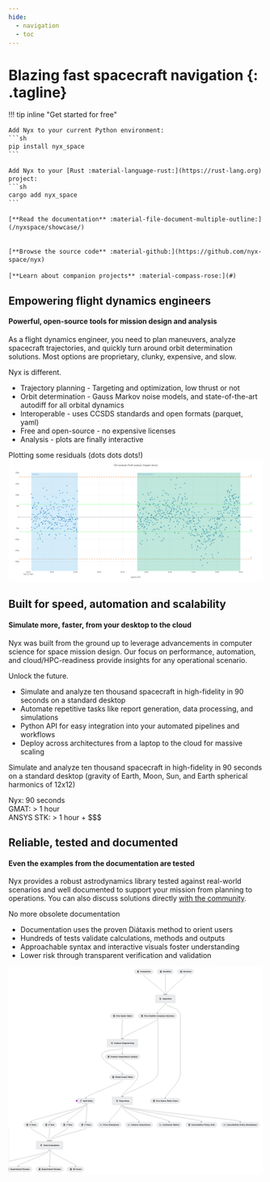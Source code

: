 ```yaml
---
hide:
  - navigation
  - toc
---
```



# Blazing fast spacecraft navigation {: .tagline}

!!! tip inline "Get started for free"

    Add Nyx to your current Python environment:
    ```sh
    pip install nyx_space
    ```

    Add Nyx to your [Rust :material-language-rust:](https://rust-lang.org) project:
    ```sh
    cargo add nyx_space
    ```

    [**Read the documentation** :material-file-document-multiple-outline:](/nyxspace/showcase/)


    [**Browse the source code** :material-github:](https://github.com/nyx-space/nyx)

    [**Learn about companion projects** :material-compass-rose:](#)


<script src="https://asciinema.org/a/590749.js" id="asciicast-590749" async data-autoplay="false" data-theme="solarized-dark" data-rows="20"></script>

<main class="landing">
    
<section class="grid">
    <article>
        <h2>Empowering flight dynamics engineers</h2>
        <h4>Powerful, open-source tools for mission design and analysis</h4>
        <p>As a flight dynamics engineer, you need to plan maneuvers, analyze spacecraft trajectories, and quickly turn around orbit determination solutions. Most options are proprietary, clunky, expensive, and slow.
        </p>
        <p>
        <span class="emph">Nyx is different.</span>
        <ul>
        <li>Trajectory planning - Targeting and optimization, low thrust or not</li>
        <li>Orbit determination - Gauss Markov noise models, and state-of-the-art autodiff for all orbital dynamics</li>
        <li>Interoperable - uses CCSDS standards and open formats (parquet, yaml)</li>
        <li>Free and open-source - no expensive licenses</li>
        <li>Analysis - plots are finally interactive</li>
        </ul>
        Plotting some residuals (dots dots dots!)
        <img class="blurry-image" src="assets/prefit-resid.png">
        </p>
    </article>
    <article>
        <h2>Built for speed, automation and scalability</h2>
        <h4>Simulate more, faster, from your desktop to the cloud</h4>
        <p>Nyx was built from the ground up to leverage advancements in computer science for space mission design. Our focus on performance, automation, and cloud/HPC-readiness provide insights for any operational scenario.</p>
        <p>
        <span class="emph">Unlock the future.</span>
        <ul>
        <li>Simulate and analyze ten thousand spacecraft in high-fidelity in 90 seconds on a standard desktop</li>
        <li>Automate repetitive tasks like report generation, data processing, and simulations</li>
        <li>Python API for easy integration into your automated pipelines and workflows</li>
        <li>Deploy across architectures from a laptop to the cloud for massive scaling</li>
        </ul>
        </p>
        <p>
        Simulate and analyze ten thousand spacecraft in high-fidelity in 90 seconds on a standard desktop (gravity of Earth, Moon, Sun, and Earth spherical harmonics of 12x12)
        <div class="chart">
            <div class="bar nyx" style="width: 50%">
                <div>Nyx: 90 seconds</div>
            </div>
            <div class="bar gmat" style="width: 85%">
                <div>GMAT: > 1 hour</div>
            </div>
            <div class="bar ansys" style="width: 100%">
                <div>ANSYS STK: > 1 hour + $$$</div>
            </div>
        </div>
        </p>
    </article>
    <article>
        <h2>Reliable, tested and documented</h2>
        <h4>Even the examples from the documentation are tested</h4>
        <p>Nyx provides a robust astrodynamics library tested against real-world scenarios and well documented to support your mission from planning to operations. You can also discuss solutions directly <a href="https://github.com/nyx-space/nyx/discussions">with the community</a>.</p>
        <p>
        <span class="emph">No more obsolete documentation</span>
        <ul>
        <li>Documentation uses the proven Diátaxis method to orient users</li>
        <li>Hundreds of tests validate calculations, methods and outputs</li>
        <li>Approachable syntax and interactive visuals foster understanding</li>
        <li>Lower risk through transparent verification and validation</li>
        </ul>
        <img class="blurry-image" src="assets/pipelines.png">
        </p>
    </article>
</section>
    
</main>

</div>
